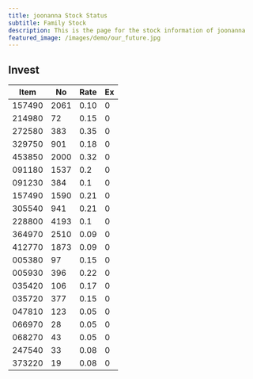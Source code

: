 ```yaml
---
title: joonanna Stock Status
subtitle: Family Stock 
description: This is the page for the stock information of joonanna
featured_image: /images/demo/our_future.jpg
---
```


## Invest

|  Item  | No | Rate | Ex   |
|--------|----|------|------|
| 157490 |2061| 0.10 |    0 | 
| 214980 | 72 | 0.15 |    0 |
| 272580 | 383| 0.35 |    0 |
| 329750 | 901| 0.18 |    0 |
| 453850 |2000| 0.32 |    0 |
| 091180 |1537| 0.2  |    0 |
| 091230 | 384| 0.1  |    0 | 
| 157490 |1590| 0.21 |    0 | 
| 305540 | 941| 0.21 |    0 | 
| 228800 |4193| 0.1  |    0 |  
| 364970 |2510| 0.09 |    0 |  
| 412770 |1873| 0.09 |    0 | 
| 005380 | 97 | 0.15 |    0 | 
| 005930 | 396| 0.22 |    0 | 
| 035420 | 106| 0.17 |    0 | 
| 035720 | 377| 0.15 |    0 | 
| 047810 | 123| 0.05 |    0 | 
| 066970 | 28 | 0.05 |    0 | 
| 068270 | 43 | 0.05 |    0 | 
| 247540 | 33 | 0.08 |    0 | 
| 373220 | 19 | 0.08 |    0 | 

